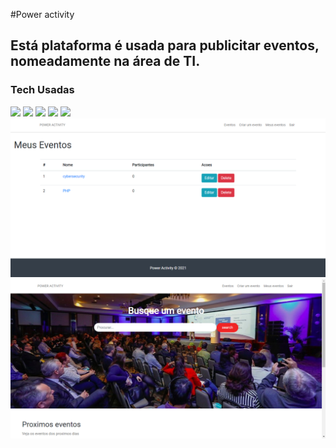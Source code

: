 #Power activity 
##  Está plataforma é usada para publicitar eventos, nomeadamente na área de TI.
### Tech Usadas

<div>
<img src="https://img.shields.io/badge/Laravel-FF2D20?style=for-the-badge&logo=laravel&logoColor=white"/>
<img src="https://img.shields.io/badge/Bootstrap-563D7C?style=for-the-badge&logo=bootstrap&logoColor=white"/>
<img src="https://img.shields.io/badge/HTML5-E34F26?style=for-the-badge&logo=html5&logoColor=white"/>
<img src="https://img.shields.io/badge/CSS3-1572B6?style=for-the-badge&logo=css3&logoColor=white"/>
<img src="https://img.shields.io/badge/MySQL-00000F?style=for-the-badge&logo=mysql&logoColor=white"/>
</div>


<div>
<img src="public/images/transferir.png" alt="transferir"/>
<img src="public/images/transferir2.png" alt="transferir2"/>
</div>

